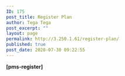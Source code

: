 ```yaml
---
ID: 175
post_title: Register Plan
author: Tega Tega
post_excerpt: ""
layout: page
permalink: http://3.250.1.61/register-plan/
published: true
post_date: 2020-07-30 09:22:55
---
```

<!-- wp:themeisle-blocks/advanced-columns {"id":"wp-block-themeisle-blocks-advanced-columns-b4f5a958","columns":1,"layout":"equal"} -->
<div class="wp-block-themeisle-blocks-advanced-columns has-1-columns has-desktop-equal-layout has-tablet-equal-layout has-mobile-equal-layout has-default-gap has-vertical-unset" id="wp-block-themeisle-blocks-advanced-columns-b4f5a958"><div class="wp-block-themeisle-blocks-advanced-columns-overlay"></div><div class="innerblocks-wrap"><!-- wp:themeisle-blocks/advanced-column {"id":"wp-block-themeisle-blocks-advanced-column-efa79100","columnWidth":"100"} -->
<div class="wp-block-themeisle-blocks-advanced-column" id="wp-block-themeisle-blocks-advanced-column-efa79100"><!-- wp:paragraph -->
<p><strong><strong>[pms-register]</strong></strong></p>
<!-- /wp:paragraph --></div>
<!-- /wp:themeisle-blocks/advanced-column --></div></div>
<!-- /wp:themeisle-blocks/advanced-columns -->

<!-- wp:paragraph -->
<p></p>
<!-- /wp:paragraph -->